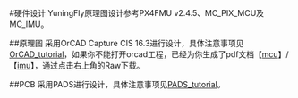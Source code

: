 #硬件设计
YuningFly原理图设计参考PX4FMU v2.4.5、MC_PIX_MCU及MC_IMU。

##原理图
采用OrCAD Capture CIS 16.3进行设计，具体注意事项见[OrCAD_tutorial](orcad/README.md)，如果你不能打开orcad工程，已经为你生成了pdf文档【[mcu](orcad/yuningflymcu.pdf)】/【[imu](orcad/yuningflyimu.pdf)】，通过点击右上角的Raw下载。

##PCB
采用PADS进行设计，具体注意事项见[PADS_tutorial](pads/README.md)。